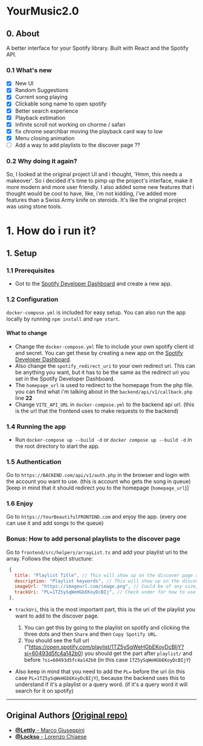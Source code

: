 # YourMusic2.0

## 0. About
A better interface for your Spotify library. Built with React and the Spotify API.

### 0.1 What's new
- [x] New UI
- [X] Random Suggestions
- [X] Current song playing
- [X] Clickable song name to open spotify
- [X] Better search experience
- [X] Playback estimation
- [x] Infinite scroll not working on chorme / safari
- [X] fix chrome searchbar moving the playback card way to low 
- [X] Menu closing animation
- [ ] Add a way to add playlists to the discover page ??

### 0.2 Why doing it again?
So, I looked at the original project UI and i thought, 'Hmm, this needs a makeover'. So i decided it's time to pimp up the project's interface, make it more modern and more user friendly. I also added some new features that i thought would be cool to have, like, i'm not kidding, i've added more features than a Swiss Army knife on steroids. It's like the original project was using stone tools.

# 1. How do i run it?

## 1. Setup
### 1.1 Prerequisites
- Got to the [Spotify Developer Dashboard](https://developer.spotify.com/dashboard/applications) and create a new app.

### 1.2 Configuration
`docker-compose.yml` is included for easy setup. You can also run the app locally by running `npm install` and `npm start`.

#### What to change
- Change the `docker-compose.yml` file to include your own spotify client id and secret. You can get these by creating a new app on the [Spotify Developer Dashboard](https://developer.spotify.com/dashboard/applications).
- Also change the `spotify_redirect_uri` to your own redirect uri. This can be anything you want, but it has to be the same as the redirect uri you set in the Spotify Developer Dashboard.
- The `homepage_url` is used to redirect to the homepage from the php file.
you can find what i'm talking about in the `backend/api/v1/callback.php` line **22**
- Change `VITE_API_URL` in `docker-compose.yml` to the backend api url. (this is the url that the frontend uses to make requests to the backend)


### 1.4 Running the app
- Run `docker-compose up --build -d` or ``docker compose up --build -d`` in the root directory to start the app.   

### 1.5 Authentication
Go to `https://BACKEND.com/api/v1/auth.php` in the browser and login with the account you want to use. (this is account who gets the song in queue) [keep in mind that it should redirect you to the homepage (`homepage_url`)]

### 1.6 Enjoy
Go to `https://YourBeautifulFRONTEND.com` and enjoy the app. (every one can use it and add songs to the queue)   


### Bonus: How to add personal playlists to the discover page   
Go to `frontend/src/helpers/arrayList.ts` and add your playlist uri to the array. Follows the object structure:
 ```javascript
  {
    title: "Playlist Title", // This will show up on the discover page and in the title of the page
    description: "Playlist keywords", // This will show up on the discover page (keep it short max 4/5 words)
    imageUrl: "https://imageurl.com/image.png", // Could be of any size, but keep it square (should be self explanatory what this is and where it shows up) 
    trackUri: "PL=1TZ5ySqWeHGbEKoyDcBIj", // Check under for how to use it
  },
  ```   
  - `trackUri`, this is the most important part, this is the uri of the playlist you want to add to the discover page. 
     1. You can get this by going to the playlist on spotify and clicking the three dots and then `Share` and then `Copy Spotify URL`. 
     2. You should see the full url ("https://open.spotify.com/playlist/1TZ5ySqWeHGbEKoyDcBIjY?si=60493d5fc4a142b0)
    you should get the part after `playlist/` and before `?si=60493d5fc4a142b0` (in this case `1TZ5ySqWeHGbEKoyDcBIjY`)




  - Also keep in mind that you need to add the `PL=` before the uri (in this case `PL=1TZ5ySqWeHGbEKoyDcBIjY`), because the backend uses this to understand if it's a playlist or a query word. (if it's a query word it will search for it on spotify)




<hr/>

## Original Authors [(Original repo)](https://github.com/Lettly/YourMusic)
- [ **@Lettly** - Marco Giuseppini ](https://github.com/Lettly)
- [**@Lockso** - Lorenzo Chiaese](https://github.com/Lockso)


 
